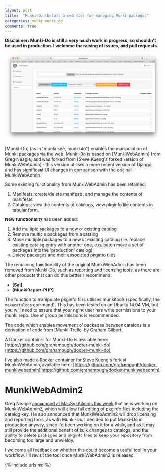 ```yaml
---
layout: post
title:  "Munki-Do (beta): a web tool for managing Munki packages"
categories: munki munki-do
comments: true
---
```


**Disclaimer: Munki-Do is still a very much work in progress, so shouldn't be used in production. I welcome the raising of issues, and pull requests.**

![Munki-Do screenshot][img-1]

[Munki-Do] (as in "munki see, munki do") enables the manipulation of Munki packages via the web. Munki-Do is based on [MunkiWebAdmin] from Greg Neagle, and was forked from [Steve Kueng's forked version of MunkiWebAdmin] - this version utilises a more recent version of Django, and has significant UI changes in comparison with the original MunkiWebAdmin.

Some existing functionality from MunkiWebAdmin has been retained:

1. Manifests: create/delete manifests, and manage the contents of manifests.
2. Catalogs: view the contents of catalogs, view pkginfo file contents in tabular form.

**New functionality** has been added:

1. Add multiple packages to a new or existing catalog
2. Remove multiple packages from a catalog
3. Move multiple packages to a new or existing catalog (i.e. replace existing catalog entry with another one, e.g. batch move a set of packages into the 'production' catalog)
4. Delete packages and their associated pkginfo files

The remaining functionality of the original MunkiWebAdmin has been removed from Munki-Do, such as reporting and licensing tools, as there are other products that can do this better. I recommend:

   * **[Sal]**
   * **[MunkiReport-PHP]** 

The function to manipulate pkginfo files utilises munkitools (specifically, the `makecatalogs` command). This has been tested on an Ubuntu 14.04 VM, but you will need to ensure that your nginx user has write permissions to your munki repo. Use of group permissions is recommended.

The code which enables movement of packages between catalogs is a derivation of code from [Munki-Trello] by Graham Gilbert.

A Docker container for Munki-Do is available here: [https://github.com/grahampugh/docker-munki-do](https://github.com/grahampugh/docker-munki-do)

I've also made a Docker container for Steve Kueng's fork of MunkiWebAdmin, available here: [https://github.com/grahampugh/docker-munkiwebadmin](https://github.com/grahampugh/docker-munkiwebadmin)

MunkiWebAdmin2
==============

Greg Neagle [announced at MacSysAdmins this week](http://docs.macsysadmin.se/2015/2015doc.html) that he is working on MunkiWebAdmin2, which will allow full editing of pkginfo files including the catalog key. He also announced that MunkiWebAdmin2 will drop licensing and reporting tools, as with Munki-Do. I decided to put Munki-Do in production anyway, since I'd been working on it for a while, and as it may still provide the additional benefit of bulk changes to catalogs, and the ability to delete packages and pkginfo files to keep your repository from becoming too large and unwieldy.

I welcome all feedback on whether this could become a useful tool in your workflow. I'll revisit the tool once MunkiWebAdmin2 is released.

[img-1]: /assets/images/munki-do-1.png

{% include urls.md %}
